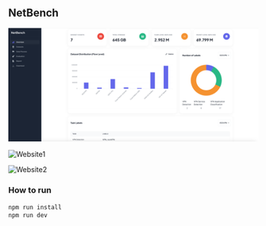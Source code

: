 ## NetBench

![Netbench](public/assets/netbench-overview.png)

![Website1](public/assets/website_1.gif)

![Website2](public/assets/website_2.gif)

### How to run
```
npm run install
npm run dev
```